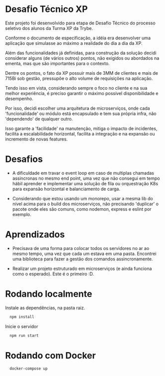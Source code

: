 
# Desafio Técnico XP

Este projeto foi desenvolvido para etapa de Desafio Técnico do processo seletivo dos alunos da Turma XP da Trybe.

Conforme o documento de especificação, a idéia era desenvolver uma aplicação que simulasse
ao máximo a realidade do dia a dia da XP.

Além das funcionalidades já definidas, para construção da solução decidi considerar alguns (de vários outros) pontos,
não exigidos ou abordados na ementa, mas que são importantes para o contexto.

Dentre os pontos, o fato da XP possuir mais de 3MM de clientes e mais de 715Bi sob gestão, pressupõe o alto volume
de requisições na aplicação.

Tendo isso em vista, considerando sempre o foco no cliente e na sua melhor experiência, é preciso garantir
o máximo possível disponibilidade e desempenho.

Por isso, decidi escolher uma arquitetura de microserviços, onde cada 'funcionalidade' ou módulo está encapsulado
e tem sua própria infra, não 'dependendo' de qualquer outro.

Isso garante a 'facilidade' na manutenção, mitiga o impacto de incidentes, facilita a escalabilidade horizontal,
facilita a integração e na expansão ou incremento de novas features.

# Desafios

- A dificuldade em travar o event loop em caso de multiplas chamadas assincronas
no mesmo end point, uma vez que não consegui em tempo hábil aprender e implementar uma solução de fila
ou orquestração K8s para expansão horizontal e balanciamento de carga.

- Considerando que estou usando um monorepo, usar a mesma lib do nível acima para o build dos microserviços, não precisando 'duplicar' o pacote
onde eles são comuns, como nodemon, express e eslint por exemplo.

# Aprendizados

- Precisava de uma forma para colocar todos os servidores no ar ao mesmo tempo, 
uma vez que cada um estava em uma pasta. Encontrei uma biblioteca para fazer a gestão
dos comandos assincronamente.

- Realizar um projeto estruturado em microserviços (e ainda funciona como o esperado). Este é o primeiro :D.

# Rodando localmente

Instale as dependências, na pasta raiz.
```bash
  npm install
```

Inicie o servidor
```bash
  npm run start
```

# Rodando com Docker


```bash
  docker-compose up
```